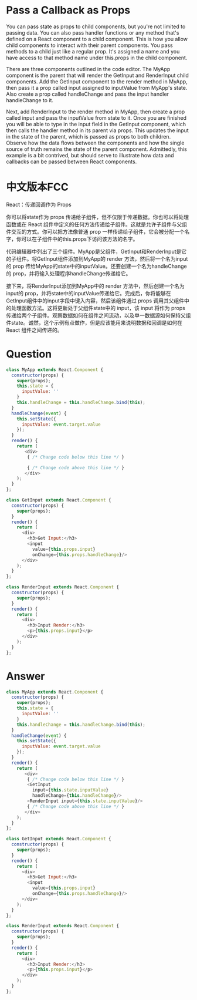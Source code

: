 # Pass a Callback as Props

You can pass state as props to child components, but you're not limited to passing data. You can also pass handler functions or any method that's defined on a React component to a child component. This is how you allow child components to interact with their parent components. You pass methods to a child just like a regular prop. It's assigned a name and you have access to that method name under this.props in the child component.

There are three components outlined in the code editor. The MyApp component is the parent that will render the GetInput and RenderInput child components. Add the GetInput component to the render method in MyApp, then pass it a prop called input assigned to inputValue from MyApp's state. Also create a prop called handleChange and pass the input handler handleChange to it.

Next, add RenderInput to the render method in MyApp, then create a prop called input and pass the inputValue from state to it. Once you are finished you will be able to type in the input field in the GetInput component, which then calls the handler method in its parent via props. This updates the input in the state of the parent, which is passed as props to both children. Observe how the data flows between the components and how the single source of truth remains the state of the parent component. Admittedly, this example is a bit contrived, but should serve to illustrate how data and callbacks can be passed between React components.
 


# 中文版本FCC
React：传递回调作为 Props

你可以将state作为 props 传递给子组件，但不仅限于传递数据。你也可以将处理函数或在 React 组件中定义的任何方法传递给子组件。这就是允许子组件与父组件交互的方式。你可以把方法像普通 prop 一样传递给子组件，它会被分配一个名字，你可以在子组件中的this.props下访问该方法的名字。

代码编辑器中列出了三个组件。MyApp是父组件，GetInput和RenderInput是它的子组件。将GetInput组件添加到MyApp的 render 方法，然后将一个名为input的 prop 传给MyApp的state中的inputValue。还要创建一个名为handleChange的 prop，并将输入处理程序handleChange传递给它。

接下来，将RenderInput添加到MyApp中的 render 方法中，然后创建一个名为input的 prop，并将state中的inputValue传递给它。完成后，你将能够在GetInput组件中的input字段中键入内容，然后该组件通过 props 调用其父组件中的处理函数方法。这将更新处于父组件state中的 input，该 input 将作为 props 传递给两个子组件。观察数据如何在组件之间流动，以及单一数据源如何保持父组件state。诚然，这个示例有点做作，但是应该能用来说明数据和回调是如何在 React 组件之间传递的。


# Question
```js
class MyApp extends React.Component {
  constructor(props) {
    super(props);
    this.state = {
      inputValue: ''
    }
    this.handleChange = this.handleChange.bind(this);
  }
  handleChange(event) {
    this.setState({
      inputValue: event.target.value
    });
  }
  render() {
    return (
       <div>
        { /* Change code below this line */ }

        { /* Change code above this line */ }
       </div>
    );
  }
};

class GetInput extends React.Component {
  constructor(props) {
    super(props);
  }
  render() {
    return (
      <div>
        <h3>Get Input:</h3>
        <input
          value={this.props.input}
          onChange={this.props.handleChange}/>
      </div>
    );
  }
};

class RenderInput extends React.Component {
  constructor(props) {
    super(props);
  }
  render() {
    return (
      <div>
        <h3>Input Render:</h3>
        <p>{this.props.input}</p>
      </div>
    );
  }
};
```


# Answer
```js
class MyApp extends React.Component {
  constructor(props) {
    super(props);
    this.state = {
      inputValue: ''
    }
    this.handleChange = this.handleChange.bind(this);
  }
  handleChange(event) {
    this.setState({
      inputValue: event.target.value
    });
  }
  render() {
    return (
       <div>
        { /* Change code below this line */ }
        <GetInput 
          input={this.state.inputValue}
          handleChange={this.handleChange}/>
        <RenderInput input={this.state.inputValue}/>
        { /* Change code above this line */ }
       </div>
    );
  }
};

class GetInput extends React.Component {
  constructor(props) {
    super(props);
  }
  render() {
    return (
      <div>
        <h3>Get Input:</h3>
        <input
          value={this.props.input}
          onChange={this.props.handleChange}/>
      </div>
    );
  }
};

class RenderInput extends React.Component {
  constructor(props) {
    super(props);
  }
  render() {
    return (
      <div>
        <h3>Input Render:</h3>
        <p>{this.props.input}</p>
      </div>
    );
  }
};
```
